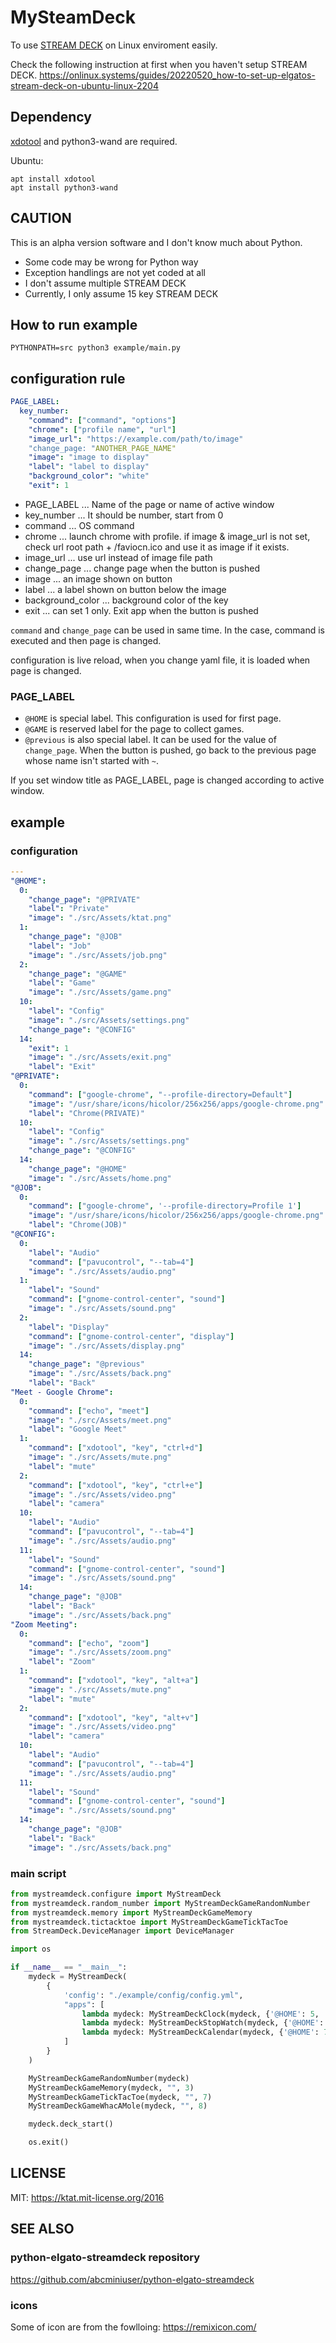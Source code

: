 # MySteamDeck

To use [STREAM DECK](https://www.elgato.com/ja/stream-deck) on Linux enviroment easily.

Check the following instruction at first when you haven't setup STREAM DECK.
https://onlinux.systems/guides/20220520_how-to-set-up-elgatos-stream-deck-on-ubuntu-linux-2204

## Dependency

[xdotool](https://manpages.ubuntu.com/manpages/trusty/man1/xdotool.1.html) and python3-wand are required.

Ubuntu:
```
apt install xdotool
apt install python3-wand
```

## CAUTION

This is an alpha version software and I don't know much about Python.

- Some code may be wrong for Python way
- Exception handlings are not yet coded at all
- I don't assume multiple STREAM DECK
- Currently, I only assume 15 key STREAM DECK

## How to run example

```
PYTHONPATH=src python3 example/main.py
```

## configuration rule

```yaml
PAGE_LABEL:
  key_number:
    "command": ["command", "options"]
    "chrome": ["profile name", "url"]
    "image_url": "https://example.com/path/to/image"
    "change_page: "ANOTHER_PAGE_NAME"
    "image": "image to display"
    "label": "label to display"
    "background_color": "white"
    "exit": 1
```

- PAGE_LABEL ... Name of the page or name of active window
- key_number ... It should be number, start from 0
- command ... OS command
- chrome ... launch chrome with profile. if image & image_url is not set, check url root path + /faviocn.ico and use it as image if it exists.
- image_url ... use url instead of image file path
- change_page ... change page when the button is pushed
- image ... an image shown on button
- label ... a label shown on button below the image
- background_color ... background color of the key
- exit ... can set 1 only. Exit app when the button is pushed

`command` and `change_page` can be used in same time.
In the case, command is executed and then page is changed.

configuration is live reload, 
when you change yaml file, it is loaded when page is changed.

### PAGE_LABEL

- `@HOME` is special label. This configuration is used for first page.
- `@GAME` is reserved label for the page to collect games.
- `@previous` is also special label. It can be used for the value of `change_page`. When the button is pushed, go back to the previous page whose name isn't started with `~`.

If you set window title as PAGE_LABEL, page is changed according to active window.

## example

### configuration

```yaml
---
"@HOME":
  0: 
    "change_page": "@PRIVATE"
    "label": "Private"
    "image": "./src/Assets/ktat.png"
  1: 
    "change_page": "@JOB"
    "label": "Job"
    "image": "./src/Assets/job.png"
  2: 
    "change_page": "@GAME"
    "label": "Game"
    "image": "./src/Assets/game.png"
  10: 
    "label": "Config"
    "image": "./src/Assets/settings.png"
    "change_page": "@CONFIG"
  14: 
    "exit": 1
    "image": "./src/Assets/exit.png"
    "label": "Exit"
"@PRIVATE": 
  0: 
    "command": ["google-chrome", "--profile-directory=Default"]
    "image": "/usr/share/icons/hicolor/256x256/apps/google-chrome.png"
    "label": "Chrome(PRIVATE)"
  10: 
    "label": "Config"
    "image": "./src/Assets/settings.png"
    "change_page": "@CONFIG"
  14: 
    "change_page": "@HOME"
    "image": "./src/Assets/home.png"
"@JOB": 
  0: 
    "command": ["google-chrome", '--profile-directory=Profile 1']
    "image": "/usr/share/icons/hicolor/256x256/apps/google-chrome.png"
    "label": "Chrome(JOB)"
"@CONFIG": 
  0: 
    "label": "Audio"
    "command": ["pavucontrol", "--tab=4"]
    "image": "./src/Assets/audio.png"
  1: 
    "label": "Sound"
    "command": ["gnome-control-center", "sound"]
    "image": "./src/Assets/sound.png"
  2: 
    "label": "Display"
    "command": ["gnome-control-center", "display"]
    "image": "./src/Assets/display.png"
  14: 
    "change_page": "@previous"
    "image": "./src/Assets/back.png"
    "label": "Back"
"Meet - Google Chrome": 
  0: 
    "command": ["echo", "meet"]
    "image": "./src/Assets/meet.png"
    "label": "Google Meet"
  1: 
    "command": ["xdotool", "key", "ctrl+d"]
    "image": "./src/Assets/mute.png"
    "label": "mute"
  2: 
    "command": ["xdotool", "key", "ctrl+e"]
    "image": "./src/Assets/video.png"
    "label": "camera"
  10: 
    "label": "Audio"
    "command": ["pavucontrol", "--tab=4"]
    "image": "./src/Assets/audio.png"
  11: 
    "label": "Sound"
    "command": ["gnome-control-center", "sound"]
    "image": "./src/Assets/sound.png"
  14: 
    "change_page": "@JOB"
    "label": "Back"
    "image": "./src/Assets/back.png"
"Zoom Meeting": 
  0: 
    "command": ["echo", "zoom"]
    "image": "./src/Assets/zoom.png"
    "label": "Zoom"
  1: 
    "command": ["xdotool", "key", "alt+a"]
    "image": "./src/Assets/mute.png"
    "label": "mute"
  2: 
    "command": ["xdotool", "key", "alt+v"]
    "image": "./src/Assets/video.png"
    "label": "camera"
  10: 
    "label": "Audio"
    "command": ["pavucontrol", "--tab=4"]
    "image": "./src/Assets/audio.png"
  11: 
    "label": "Sound"
    "command": ["gnome-control-center", "sound"]
    "image": "./src/Assets/sound.png"
  14: 
    "change_page": "@JOB"
    "label": "Back"
    "image": "./src/Assets/back.png"
```

### main script

```python
from mystreamdeck.configure import MyStreamDeck
from mystreamdeck.random_number import MyStreamDeckGameRandomNumber
from mystreamdeck.memory import MyStreamDeckGameMemory
from mystreamdeck.tictacktoe import MyStreamDeckGameTickTacToe
from StreamDeck.DeviceManager import DeviceManager

import os

if __name__ == "__main__":
    mydeck = MyStreamDeck(
        {
            'config': "./example/config/config.yml",
            "apps": [
                lambda mydeck: MyStreamDeckClock(mydeck, {'@HOME': 5, '@JOB': 12}, {}),
                lambda mydeck: MyStreamDeckStopWatch(mydeck, {'@HOME': 6}),
                lambda mydeck: MyStreamDeckCalendar(mydeck, {'@HOME': 7}),
            ]
        }
    )

    MyStreamDeckGameRandomNumber(mydeck)
    MyStreamDeckGameMemory(mydeck, "", 3)
    MyStreamDeckGameTickTacToe(mydeck, "", 7)
    MyStreamDeckGameWhacAMole(mydeck, "", 8)

    mydeck.deck_start()

    os.exit()
```

## LICENSE

MIT: https://ktat.mit-license.org/2016

## SEE ALSO

### python-elgato-streamdeck repository

https://github.com/abcminiuser/python-elgato-streamdeck

### icons

Some of icon are from the fowlloing:
https://remixicon.com/
